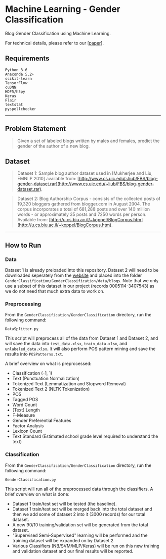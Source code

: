# Machine Learning - Gender Classification

Blog Gender Classification using Machine Learning.

For technical details, please refer to our [[paper]](https://github.com/michaeltran/ML-Gender-Classification).

## Requirements

```Rich Header Text
Python 3.6
Anaconda 5.2+
scikit-learn
TensorFlow
cuDNN
HDF5/h5py
Keras
Flair
textstat
pyspellchecker
```

---

## Problem Statement

> Given a set of labeled blogs written by males and females, predict the gender of the author of a new blog.

## Dataset

> Dataset 1: Sample blog author dataset used in [Mukherjee and Liu, EMNLP 2010] available from: [http://www.cs.uic.edu/~liub/FBS/blog-gender-dataset.rar](http://www.cs.uic.edu/~liub/FBS/blog-gender-dataset.rar).

> Dataset 2: Blog Authorship Corpus - consists of the collected posts of 19,320 bloggers gathered from blogger.com in August 2004. The corpus incorporates a total of 681,288 posts and over 140 million words - or approximately 35 posts and 7250 words per person. Available from: [http://u.cs.biu.ac.il/~koppel/BlogCorpus.htm](http://u.cs.biu.ac.il/~koppel/BlogCorpus.htm).

---

## How to Run

### Data

Dataset 1 is already preloaded into this repository. Dataset 2 will need to be downloaded seperately from the [website](http://u.cs.biu.ac.il/~koppel/BlogCorpus.htm) and placed into the folder `GenderClassification/GenderClassification/data/blogs`. Note that we only use a subset of this dataset in our project (records 0005114-3407543) as we do not need that much extra data to work on.

### Preprocessing

From the `GenderClassification/GenderClassification` directory, run the following command:

```Rich Text Format
DataSplitter.py
```

This script will preprocess all of the data from Dataset 1 and Dataset 2, and will save the data into `test_data.xlsx`, `train_data.xlsx`, and `unlabeled_data.xlsx`. It will also perform POS pattern mining and save the results into `POSPatterns.txt`.

A brief overview on what is preprocessed:

* Classification (-1, 1)
* Text (Punctuation Normalization)
* Tokenized Text (Lemmatization and Stopword Removal)
* Tokenized Text 2 (NLTK Tokenization)
* POS
* Tagged POS
* Word Count
* (Text) Length
* F-Measure
* Gender Preferential Features
* Factor Analysis
* Lexicon Count
* Text Standard (Estimated school grade level required to understand the text)

### Classification

From the `GenderClassification/GenderClassification` directory, run the following command:

```Rich Text Format
GenderClassification.py
```

This script will run all of the preprocessed data through the classifiers. A brief overview on what is done:

* Dataset 1 train/test set will be tested (the baseline).
* Dataset 1 train/test set will be merged back into the total dataset and then we add some of dataset 2 into it (3000 records) for our total dataset.
* A new 90/10 training/validation set will be generated from the total dataset.
* "Supervised Semi-Supervised" learning will be performed and the training dataset will be expanded on by Dataset 2.
* Various Classifiers (NB/SVM/MLP/Keras) will be run on this new training and validation dataset and our final results will be reported.